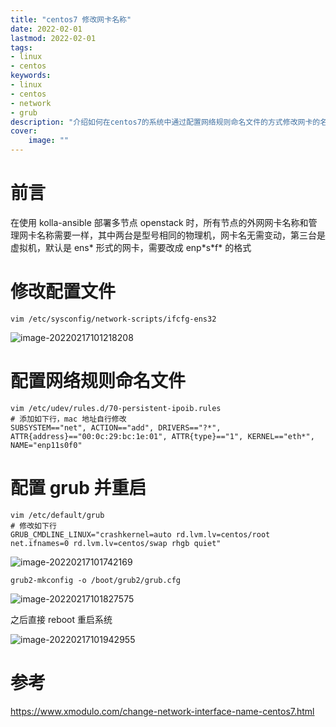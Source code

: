 ```yaml
---
title: "centos7 修改网卡名称" 
date: 2022-02-01
lastmod: 2022-02-01
tags: 
- linux
- centos
keywords:
- linux
- centos
- network
- grub
description: "介绍如何在centos7的系统中通过配置网络规则命名文件的方式修改网卡的名称" 
cover:
    image: "" 
---
```


# 前言

在使用 kolla-ansible 部署多节点 openstack 时，所有节点的外网网卡名称和管理网卡名称需要一样，其中两台是型号相同的物理机，网卡名无需变动，第三台是虚拟机，默认是 ens\* 形式的网卡，需要改成 enp\*s\*f\* 的格式

# 修改配置文件

```textile
vim /etc/sysconfig/network-scripts/ifcfg-ens32
```

![image-20220217101218208](https://image.lvbibir.cn/blog/image-20220217101218208.png)

# 配置网络规则命名文件

```textile
vim /etc/udev/rules.d/70-persistent-ipoib.rules
# 添加如下行，mac 地址自行修改
SUBSYSTEM=="net", ACTION=="add", DRIVERS=="?*", ATTR{address}=="00:0c:29:bc:1e:01", ATTR{type}=="1", KERNEL=="eth*", NAME="enp11s0f0"
```

# 配置 grub 并重启

```textile
vim /etc/default/grub
# 修改如下行
GRUB_CMDLINE_LINUX="crashkernel=auto rd.lvm.lv=centos/root net.ifnames=0 rd.lvm.lv=centos/swap rhgb quiet"
```

![image-20220217101742169](https://image.lvbibir.cn/blog/image-20220217101742169.png)

```textile
grub2-mkconfig -o /boot/grub2/grub.cfg
```

![image-20220217101827575](https://image.lvbibir.cn/blog/image-20220217101827575.png)

之后直接 reboot 重启系统

![image-20220217101942955](https://image.lvbibir.cn/blog/image-20220217101942955.png)

# 参考

<https://www.xmodulo.com/change-network-interface-name-centos7.html>

